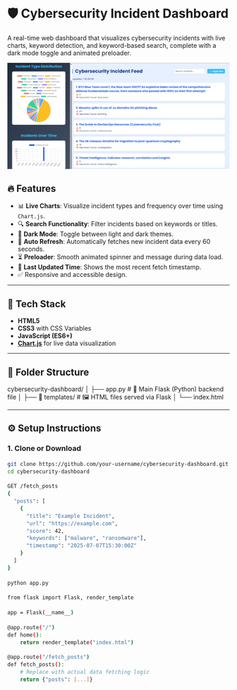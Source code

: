 # 🛡️ Cybersecurity Incident Dashboard

A real-time web dashboard that visualizes cybersecurity incidents with live charts, keyword detection, and keyword-based search, complete with a dark mode toggle and animated preloader.

![Dashboard Preview](demo1.png "Cybersecurity Dashboard Screenshot")

## 🔥 Features

- 📊 **Live Charts**: Visualize incident types and frequency over time using `Chart.js`.
- 🔍 **Search Functionality**: Filter incidents based on keywords or titles.
- 🌙 **Dark Mode**: Toggle between light and dark themes.
- 🔄 **Auto Refresh**: Automatically fetches new incident data every 60 seconds.
- ⏳ **Preloader**: Smooth animated spinner and message during data load.
- 📅 **Last Updated Time**: Shows the most recent fetch timestamp.
- ✅ Responsive and accessible design.

---

## 🚀 Tech Stack

- **HTML5**
- **CSS3** with CSS Variables
- **JavaScript (ES6+)**
- [**Chart.js**](https://www.chartjs.org/) for live data visualization

---

## 📁 Folder Structure
cybersecurity-dashboard/
│
├── app.py                     # 🔁 Main Flask (Python) backend file
│
├── 📁 templates/              # 🖼️ HTML files served via Flask
│   └── index.html 


---

## ⚙️ Setup Instructions

### 1. Clone or Download
```bash
git clone https://github.com/your-username/cybersecurity-dashboard.git
cd cybersecurity-dashboard

GET /fetch_posts
{
  "posts": [
    {
      "title": "Example Incident",
      "url": "https://example.com",
      "score": 42,
      "keywords": ["malware", "ransomware"],
      "timestamp": "2025-07-07T15:30:00Z"
    }
  ]
}

python app.py

from flask import Flask, render_template

app = Flask(__name__)

@app.route("/")
def home():
    return render_template("index.html")

@app.route("/fetch_posts")
def fetch_posts():
    # Replace with actual data fetching logic
    return {"posts": [...]}

